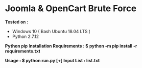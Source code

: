 # Joomla &amp; OpenCart Brute Force

<b>Tested on :</b>
- Windows 10 ( Bash Ubuntu 18.04 LTS )
- Python 2.7.12

<b>Python pip Installation Requirements :
$ python -m pip install -r requirements.txt

<b>Usage :</b>
$ python run.py
[+] Input List : list.txt
